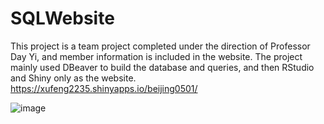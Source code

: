 # SQLWebsite

This project is a team project completed under the direction of Professor Day Yi, and member information is included in the website. The project mainly used DBeaver to build the database and queries, and then RStudio and Shiny only as the website.
https://xufeng2235.shinyapps.io/beijing0501/


![image](https://user-images.githubusercontent.com/102566096/194806555-42cac9c1-03fb-4320-a597-df1d78704211.png)
